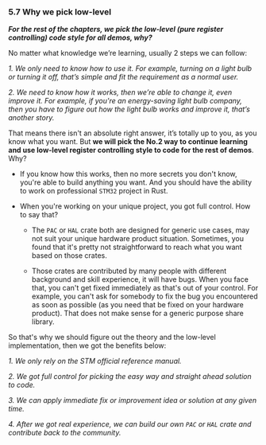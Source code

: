 ### <a name="we-will-choose-low-level-code-style">5.7 Why we pick low-level</a>

_**For the rest of the chapters, we pick the low-level (pure register controlling) code style for all demos, why?**_

No matter what knowledge we’re learning, usually 2 steps we can follow:

_1. We only need to know how to use it. For example, turning on a light bulb or turning it off, that’s simple and fit the requirement as a normal user._

_2. We need to know how it works, then we’re able to change it, even improve it. For example, if you're an energy-saving light bulb company, then you have to figure out how the light bulb works and improve it, that’s another story._

That means there isn't an absolute right answer, it’s totally up to you, as you know what you want. But **we will pick the No.2 way to continue learning and use low-level register controlling style to code for the rest of demos**. Why?

- If you know how this works, then no more secrets you don't know,  you're able to build anything you want. And you should have the ability to work on professional `STM32` project in Rust.

- When you're working on your unique project, you got full control. How to say that? 

    - The `PAC` or `HAL` crate both are designed for generic use cases, may not suit your unique hardware product situation. Sometimes, you found that it's pretty not straightforward to reach what you want based on those crates.

    - Those crates are contributed by many people with different background and skill experience, it will have bugs. When you face that, you can't get fixed immediately as that's out of your control. For example, you can't ask for somebody to fix the bug you encountered as soon as possible (as you need that be fixed on your hardware product). That does not make sense for a generic purpose share library.

So that's why we should figure out the theory and the low-level implementation, then we got the benefits below:

_1. We only rely on the STM official reference manual._

_2. We got full control for picking the easy way and straight ahead solution to code._

_3. We can apply immediate fix or improvement idea or solution at any given time._

_4. After we got real experience, we can build our own `PAC` or `HAL` crate and contribute back to the community._
